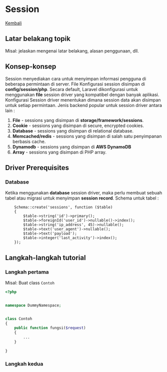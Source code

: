 # Session

[Kembali](readme.md)

## Latar belakang topik

Misal: jelaskan mengenai latar belakang, alasan penggunaan, dll.

## Konsep-konsep
Session menyediakan cara untuk menyimpan informasi pengguna di beberapa permintaan di server. File Konfigurasi session disimpan di **config/session/php**. Secara default, Laravel dikonfigurasi untuk menggunakan **file** session driver yang kompatibel dengan banyak aplikasi. Konfigurasi Session driver menentukan dimana session data akan disimpan untuk setiap permintaan. Jenis backend popular untuk session driver antara lain :
1. **File** - sessions yang disimpan di **storage/framework/sessions**.
2. **Cookie** - sessions yang disimpan di secure, encrypted cookies.
3. **Database** - sessions yang disimpan di relational database.
4. **Memcached/redis** - sessions yang disimpan di salah satu penyimpanan berbasis cache.
5. **Dynamodb** - sessions yang disimpan di **AWS DynamoDB**
6. **Array** - sessions yang disimpan di PHP array.

## Driver Prerequisites
### Database
Ketika menggunakan **database** session driver, maka perlu membuat sebuah tabel atau migrasi untuk menyimpan **session record**. Schema untuk tabel :
```
	Schema::create('sessions', function ($table) 
    {
        $table->string('id')->primary();
        $table->foreignId('user_id')->nullable()->index();
        $table->string('ip_address', 45)->nullable();
        $table->text('user_agent')->nullable();
        $table->text('payload');
        $table->integer('last_activity')->index();
    });
```


## Langkah-langkah tutorial

### Langkah pertama

Misal: Buat class `Contoh`

```php
<?php


namespace DummyNamespace;


class Contoh
{
    public function fungsi($request)
    {
        ...
    }

}
```

### Langkah kedua
